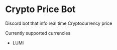 # Crypto Price Bot
Discord bot that info real time Cryptocurrency price 

Currently supported currencies
- LUMI

